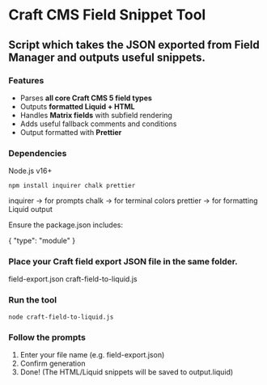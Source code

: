 # Craft CMS Field Snippet Tool
## Script which takes the JSON exported from Field Manager and outputs useful snippets. 

### Features
- Parses **all core Craft CMS 5 field types**
- Outputs **formatted Liquid + HTML**
- Handles **Matrix fields** with subfield rendering
- Adds useful fallback comments and conditions
- Output formatted with **Prettier**

### Dependencies

Node.js v16+

```
npm install inquirer chalk prettier
```
inquirer → for prompts
chalk → for terminal colors
prettier → for formatting Liquid output

Ensure the package.json includes:

{
  "type": "module"
}

### Place your Craft field export JSON file in the same folder.

field-export.json
craft-field-to-liquid.js

### Run the tool

```
node craft-field-to-liquid.js
```

### Follow the prompts

1. Enter your file name (e.g. field-export.json)
2. Confirm generation
3. Done! (The HTML/Liquid snippets will be saved to output.liquid)